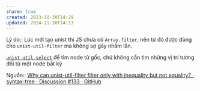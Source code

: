 ```yaml
---
share: true
created: 2023-10-30T14:29
updated: 2024-11-30T14:13
---
```

Lý do:: Lúc mới tạo unist thì JS chưa có `Array.filter`, nên từ đó được dùng cho `unist-util-filter` mà không sợ gây nhầm lẫn.

[`unist-util-select`](https://github.com/syntax-tree/unist-util-select) để tìm node từ gốc, chứ không cần tìm những vị trí tương đối từ một node bất kỳ

Nguồn:: [Why can unist-util-filter filter only with inequality but not equality? · syntax-tree · Discussion #133 · GitHub](https://github.com/orgs/syntax-tree/discussions/133#discussioncomment-10477455)
